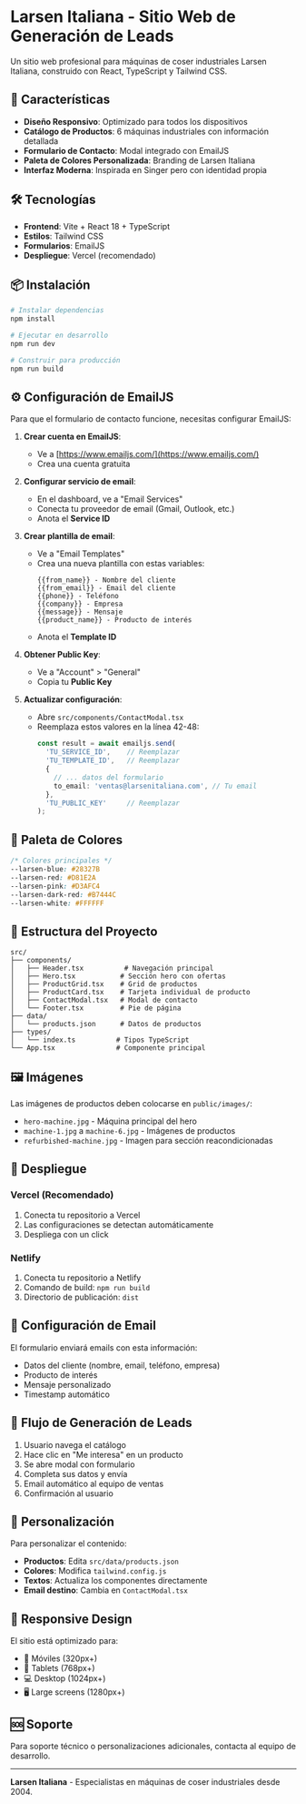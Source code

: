 # Larsen Italiana - Sitio Web de Generación de Leads

Un sitio web profesional para máquinas de coser industriales Larsen Italiana, construido con React, TypeScript y Tailwind CSS.

## 🚀 Características

- **Diseño Responsivo**: Optimizado para todos los dispositivos
- **Catálogo de Productos**: 6 máquinas industriales con información detallada
- **Formulario de Contacto**: Modal integrado con EmailJS
- **Paleta de Colores Personalizada**: Branding de Larsen Italiana
- **Interfaz Moderna**: Inspirada en Singer pero con identidad propia

## 🛠️ Tecnologías

- **Frontend**: Vite + React 18 + TypeScript
- **Estilos**: Tailwind CSS
- **Formularios**: EmailJS
- **Despliegue**: Vercel (recomendado)

## 📦 Instalación

```bash
# Instalar dependencias
npm install

# Ejecutar en desarrollo
npm run dev

# Construir para producción
npm run build
```

## ⚙️ Configuración de EmailJS

Para que el formulario de contacto funcione, necesitas configurar EmailJS:

1. **Crear cuenta en EmailJS**:
   - Ve a [https://www.emailjs.com/](https://www.emailjs.com/)
   - Crea una cuenta gratuita

2. **Configurar servicio de email**:
   - En el dashboard, ve a "Email Services"
   - Conecta tu proveedor de email (Gmail, Outlook, etc.)
   - Anota el **Service ID**

3. **Crear plantilla de email**:
   - Ve a "Email Templates"
   - Crea una nueva plantilla con estas variables:
     ```
     {{from_name}} - Nombre del cliente
     {{from_email}} - Email del cliente
     {{phone}} - Teléfono
     {{company}} - Empresa
     {{message}} - Mensaje
     {{product_name}} - Producto de interés
     ```
   - Anota el **Template ID**

4. **Obtener Public Key**:
   - Ve a "Account" > "General"
   - Copia tu **Public Key**

5. **Actualizar configuración**:
   - Abre `src/components/ContactModal.tsx`
   - Reemplaza estos valores en la línea 42-48:
     ```typescript
     const result = await emailjs.send(
       'TU_SERVICE_ID',    // Reemplazar
       'TU_TEMPLATE_ID',   // Reemplazar
       {
         // ... datos del formulario
         to_email: 'ventas@larsenitaliana.com', // Tu email
       },
       'TU_PUBLIC_KEY'     // Reemplazar
     );
     ```

## 🎨 Paleta de Colores

```css
/* Colores principales */
--larsen-blue: #28327B
--larsen-red: #D81E2A
--larsen-pink: #D3AFC4
--larsen-dark-red: #B7444C
--larsen-white: #FFFFFF
```

## 📁 Estructura del Proyecto

```
src/
├── components/
│   ├── Header.tsx          # Navegación principal
│   ├── Hero.tsx           # Sección hero con ofertas
│   ├── ProductGrid.tsx    # Grid de productos
│   ├── ProductCard.tsx    # Tarjeta individual de producto
│   ├── ContactModal.tsx   # Modal de contacto
│   └── Footer.tsx         # Pie de página
├── data/
│   └── products.json      # Datos de productos
├── types/
│   └── index.ts          # Tipos TypeScript
└── App.tsx               # Componente principal
```

## 🖼️ Imágenes

Las imágenes de productos deben colocarse en `public/images/`:
- `hero-machine.jpg` - Máquina principal del hero
- `machine-1.jpg` a `machine-6.jpg` - Imágenes de productos
- `refurbished-machine.jpg` - Imagen para sección reacondicionadas

## 🚀 Despliegue

### Vercel (Recomendado)

1. Conecta tu repositorio a Vercel
2. Las configuraciones se detectan automáticamente
3. Despliega con un click

### Netlify

1. Conecta tu repositorio a Netlify
2. Comando de build: `npm run build`
3. Directorio de publicación: `dist`

## 📧 Configuración de Email

El formulario enviará emails con esta información:
- Datos del cliente (nombre, email, teléfono, empresa)
- Producto de interés
- Mensaje personalizado
- Timestamp automático

## 🎯 Flujo de Generación de Leads

1. Usuario navega el catálogo
2. Hace clic en "Me interesa" en un producto
3. Se abre modal con formulario
4. Completa sus datos y envía
5. Email automático al equipo de ventas
6. Confirmación al usuario

## 🔧 Personalización

Para personalizar el contenido:
- **Productos**: Edita `src/data/products.json`
- **Colores**: Modifica `tailwind.config.js`
- **Textos**: Actualiza los componentes directamente
- **Email destino**: Cambia en `ContactModal.tsx`

## 📱 Responsive Design

El sitio está optimizado para:
- 📱 Móviles (320px+)
- 📱 Tablets (768px+)
- 💻 Desktop (1024px+)
- 🖥️ Large screens (1280px+)

## 🆘 Soporte

Para soporte técnico o personalizaciones adicionales, contacta al equipo de desarrollo.

---

**Larsen Italiana** - Especialistas en máquinas de coser industriales desde 2004.